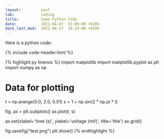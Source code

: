 ```yaml
---
layout:         post
tab:	        coding
title: 	        Some Python Code
date:           2021-04-07  15:00:00 +0200
date_last_mod:  2022-08-17  18:24:00 +0200
---
```


Here is a python code:

{% include code-header.html %}

{% highlight py linenos %}
import matplotlib
import matplotlib.pyplot as plt
import numpy as np

# Data for plotting
t = np.arange(0.0, 2.0, 0.01)
s = 1 + np.sin(2 * np.pi * t)

fig, ax = plt.subplots()
ax.plot(t, s)

ax.set(xlabel='time (s)', ylabel='voltage (mV)', title='title')
ax.grid()

fig.savefig("test.png")
plt.show()
{% endhighlight %}

